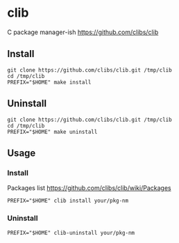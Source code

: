 # clib

C package manager-ish <https://github.com/clibs/clib>

## Install

    git clone https://github.com/clibs/clib.git /tmp/clib
    cd /tmp/clib
    PREFIX="$HOME" make install

## Uninstall

    git clone https://github.com/clibs/clib.git /tmp/clib
    cd /tmp/clib
    PREFIX="$HOME" make uninstall

## Usage

### Install

Packages list <https://github.com/clibs/clib/wiki/Packages>

    PREFIX="$HOME" clib install your/pkg-nm

### Uninstall

    PREFIX="$HOME" clib-uninstall your/pkg-nm
